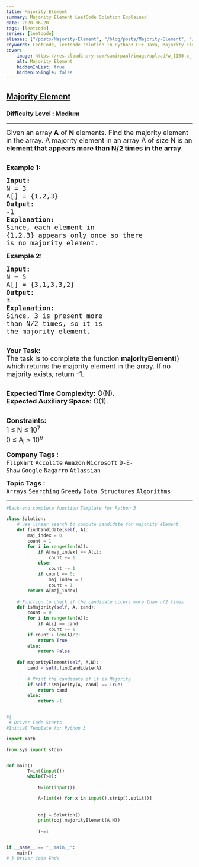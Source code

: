 ```yaml
---
title: Majority Element
summary: Majority Element LeetCode Solution Explained
date: 2020-06-20
tags: [leetcode]
series: [leetcode]
aliases: ["/posts/Majority-Element", "/blog/posts/Majority-Element", "/Majority-Element"]
keywords: LeetCode, leetcode solution in Python3 C++ Java, Majority Element solution
cover:
    image: https://res.cloudinary.com/samirpaul/image/upload/w_1100,c_fit,co_rgb:FFFFFF,l_text:Arial_70_bold:Majority Element/problem-solving.webp
    alt: Majority Element
    hiddenInList: true
    hiddenInSingle: false
---
```



<h2><a href="https://practice.geeksforgeeks.org/problems/majority-element-1587115620/1?page=1&company[]=Amazon&sortBy=submissions">Majority Element</a></h2><h3>Difficulty Level : Medium</h3><hr><div class="problems_problem_content__Xm_eO"><p><span style="font-size:18px">Given an array <strong>A</strong> of <strong>N</strong> elements. Find the majority element in the array.&nbsp;A majority element in an array A of size N is an <strong>element that appears more than N/2 times in the array</strong>.</span><br>
&nbsp;</p>

<p><span style="font-size:18px"><strong>Example 1:</strong></span></p>

<pre><span style="font-size:18px"><strong>Input:
</strong>N = 3 
A[] = {1,2,3} 
<strong>Output:
</strong>-1<strong>
Explanation:
</strong>Since, each element in 
{1,2,3} appears only once so there 
is no majority element.</span>
</pre>

<p><span style="font-size:18px"><strong>Example 2:</strong></span></p>

<pre><span style="font-size:18px"><strong>Input:
</strong>N = 5 
A[] = {3,1,3,3,2} 
<strong>Output:
</strong>3<strong>
Explanation:
</strong>Since, 3 is present more
than N/2 times, so it is 
the majority element.</span>
</pre>

<p><br>
<span style="font-size:18px"><strong>Your Task:</strong><br>
The task is to complete the function <strong>majorityElement</strong>() which returns&nbsp;the majority element in the array. If no majority exists, return -1.</span><br>
&nbsp;</p>

<p><span style="font-size:18px"><strong>Expected Time Complexity:</strong>&nbsp;O(N).<br>
<strong>Expected Auxiliary Space:</strong>&nbsp;O(1).</span><br>
&nbsp;</p>

<p><span style="font-size:18px"><strong>Constraints:</strong><br>
1 ≤ N ≤ 10<sup>7</sup><br>
0 ≤ A<sub>i</sub> ≤ 10<sup>6</sup></span></p>
</div><p><span style=font-size:18px><strong>Company Tags : </strong><br><code>Flipkart</code>&nbsp;<code>Accolite</code>&nbsp;<code>Amazon</code>&nbsp;<code>Microsoft</code>&nbsp;<code>D-E-Shaw</code>&nbsp;<code>Google</code>&nbsp;<code>Nagarro</code>&nbsp;<code>Atlassian</code>&nbsp;<br><p><span style=font-size:18px><strong>Topic Tags : </strong><br><code>Arrays</code>&nbsp;<code>Searching</code>&nbsp;<code>Greedy</code>&nbsp;<code>Data Structures</code>&nbsp;<code>Algorithms</code>&nbsp;

---




```python
#Back-end complete function Template for Python 3

class Solution:
    # use linear search to compute candidate for majority element
    def findCandidate(self, A):
        maj_index = 0
        count = 1
        for i in range(len(A)):
            if A[maj_index] == A[i]:
                count += 1
            else:
                count -= 1
            if count == 0:
                maj_index = i
                count = 1
        return A[maj_index]
        
    # Function to check if the candidate occurs more than n/2 times
    def isMajority(self, A, cand):
        count = 0
        for i in range(len(A)):
            if A[i] == cand:
                count += 1
        if count > len(A)/2:
            return True
        else:
            return False
    
    def majorityElement(self, A,N):
        cand = self.findCandidate(A)
    
        # Print the candidate if it is Majority
        if self.isMajority(A, cand) == True:
            return cand
        else:
            return -1


#{ 
 # Driver Code Starts
#Initial Template for Python 3

import math

from sys import stdin


def main():
        T=int(input())
        while(T>0):
            
            N=int(input())

            A=[int(x) for x in input().strip().split()]
            
            
            obj = Solution()
            print(obj.majorityElement(A,N))
            
            T-=1


if __name__ == "__main__":
    main()
# } Driver Code Ends
```
